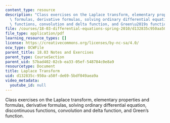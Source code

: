 ```yaml
---
content_type: resource
description: "Class exercises on the Laplace transform, elementary properties and\
  \ formulas, derivative formulas, solving ordinary differential equation, discontinuous\
  \ functions, convolution and delta function, and Green\u2019s function."
file: /courses/18-03-differential-equations-spring-2010/d132835c950aa50fde695bdf049aea9a_MIT18_03S10_3ex.pdf
file_type: application/pdf
learning_resource_types: []
license: https://creativecommons.org/licenses/by-nc-sa/4.0/
ocw_type: OCWFile
parent_title: 18.03 Notes and Exercises
parent_type: CourseSection
parent_uid: 57bad402-02cb-ea33-05ef-548784c0e8a9
resourcetype: Document
title: Laplace Transform
uid: d132835c-950a-a50f-de69-5bdf049aea9a
video_metadata:
  youtube_id: null
---
```

Class exercises on the Laplace transform, elementary properties and formulas, derivative formulas, solving ordinary differential equation, discontinuous functions, convolution and delta function, and Green’s function.